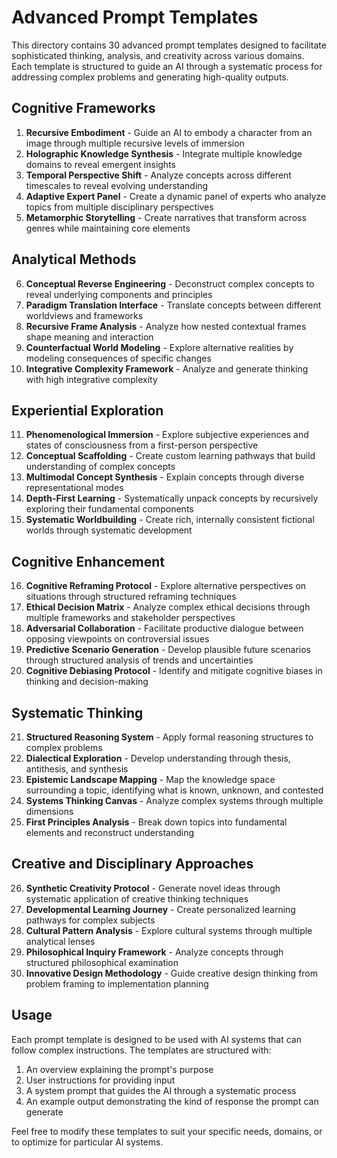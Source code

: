 # Advanced Prompt Templates

This directory contains 30 advanced prompt templates designed to facilitate sophisticated thinking, analysis, and creativity across various domains. Each template is structured to guide an AI through a systematic process for addressing complex problems and generating high-quality outputs.

## Cognitive Frameworks

1. **Recursive Embodiment** - Guide an AI to embody a character from an image through multiple recursive levels of immersion
2. **Holographic Knowledge Synthesis** - Integrate multiple knowledge domains to reveal emergent insights
3. **Temporal Perspective Shift** - Analyze concepts across different timescales to reveal evolving understanding
4. **Adaptive Expert Panel** - Create a dynamic panel of experts who analyze topics from multiple disciplinary perspectives
5. **Metamorphic Storytelling** - Create narratives that transform across genres while maintaining core elements

## Analytical Methods

6. **Conceptual Reverse Engineering** - Deconstruct complex concepts to reveal underlying components and principles
7. **Paradigm Translation Interface** - Translate concepts between different worldviews and frameworks
8. **Recursive Frame Analysis** - Analyze how nested contextual frames shape meaning and interaction
9. **Counterfactual World Modeling** - Explore alternative realities by modeling consequences of specific changes
10. **Integrative Complexity Framework** - Analyze and generate thinking with high integrative complexity

## Experiential Exploration

11. **Phenomenological Immersion** - Explore subjective experiences and states of consciousness from a first-person perspective
12. **Conceptual Scaffolding** - Create custom learning pathways that build understanding of complex concepts
13. **Multimodal Concept Synthesis** - Explain concepts through diverse representational modes
14. **Depth-First Learning** - Systematically unpack concepts by recursively exploring their fundamental components
15. **Systematic Worldbuilding** - Create rich, internally consistent fictional worlds through systematic development

## Cognitive Enhancement

16. **Cognitive Reframing Protocol** - Explore alternative perspectives on situations through structured reframing techniques
17. **Ethical Decision Matrix** - Analyze complex ethical decisions through multiple frameworks and stakeholder perspectives
18. **Adversarial Collaboration** - Facilitate productive dialogue between opposing viewpoints on controversial issues
19. **Predictive Scenario Generation** - Develop plausible future scenarios through structured analysis of trends and uncertainties
20. **Cognitive Debiasing Protocol** - Identify and mitigate cognitive biases in thinking and decision-making

## Systematic Thinking

21. **Structured Reasoning System** - Apply formal reasoning structures to complex problems
22. **Dialectical Exploration** - Develop understanding through thesis, antithesis, and synthesis
23. **Epistemic Landscape Mapping** - Map the knowledge space surrounding a topic, identifying what is known, unknown, and contested
24. **Systems Thinking Canvas** - Analyze complex systems through multiple dimensions
25. **First Principles Analysis** - Break down topics into fundamental elements and reconstruct understanding

## Creative and Disciplinary Approaches

26. **Synthetic Creativity Protocol** - Generate novel ideas through systematic application of creative thinking techniques
27. **Developmental Learning Journey** - Create personalized learning pathways for complex subjects
28. **Cultural Pattern Analysis** - Explore cultural systems through multiple analytical lenses
29. **Philosophical Inquiry Framework** - Analyze concepts through structured philosophical examination
30. **Innovative Design Methodology** - Guide creative design thinking from problem framing to implementation planning

## Usage

Each prompt template is designed to be used with AI systems that can follow complex instructions. The templates are structured with:

1. An overview explaining the prompt's purpose
2. User instructions for providing input
3. A system prompt that guides the AI through a systematic process
4. An example output demonstrating the kind of response the prompt can generate

Feel free to modify these templates to suit your specific needs, domains, or to optimize for particular AI systems.